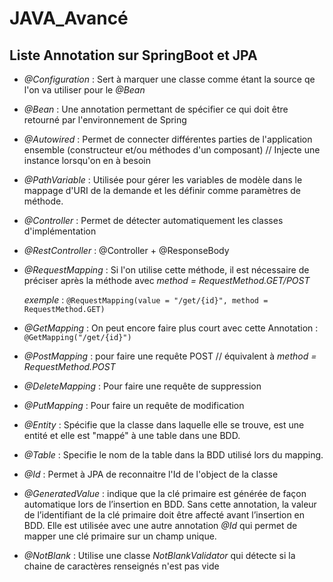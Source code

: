 # JAVA_Avancé

## Liste Annotation sur SpringBoot et JPA

* *@Configuration* : Sert à marquer une classe comme étant la source qe l'on va utiliser pour le *@Bean*

* *@Bean* : Une annotation permettant de spécifier ce qui doit être retourné par l'environnement de Spring 

* *@Autowired* : Permet de connecter différentes parties de l'application ensemble (constructeur et/ou méthodes d'un composant) // Injecte une instance lorsqu'on en à besoin

* *@PathVariable* :  Utilisée pour gérer les variables de modèle dans le mappage d'URI de la demande et les définir comme paramètres de méthode.

* *@Controller* : Permet de détecter automatiquement les classes d'implémentation 

* *@RestController* : @Controller + @ResponseBody

* *@RequestMapping* : Si l'on utilise cette méthode, il est nécessaire de préciser après la méthode avec *method = RequestMethod.GET/POST* 

  _exemple_ : `@RequestMapping(value = "/get/{id}", method = RequestMethod.GET)`

* *@GetMapping* : On peut encore faire plus court avec cette Annotation : `@GetMapping("/get/{id}")`

* *@PostMapping* : pour faire une requête POST // équivalent à *method = RequestMethod.POST*

* *@DeleteMapping* :   Pour faire une requête de suppression

* *@PutMapping* :  Pour faire un requête de modification  

* *@Entity* :  Spécifie que la classe dans laquelle elle se trouve, est une entité et elle est "mappé" à une table dans une BDD.

* *@Table* : Specifie le nom de la table dans la BDD utilisé lors du mapping.

* *@Id* : Permet à JPA de reconnaitre l'Id de l'object de la classe

* *@GeneratedValue* : indique que la clé primaire est générée de façon automatique lors de l’insertion en BDD. Sans cette annotation, la valeur de l’identifiant de la clé primaire doit être affecté avant l’insertion en BDD. Elle est utilisée avec une autre annotation _@Id_ qui permet de mapper une clé primaire sur un champ unique.

* *@NotBlank* : Utilise une classe *NotBlankValidator* qui détecte si la chaine de caractères renseignés n'est pas vide 



